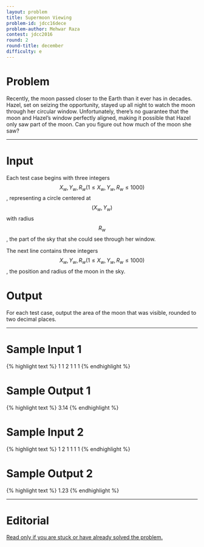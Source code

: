 ```yaml
---
layout: problem
title: Supermoon Viewing
problem-id: jdcc16dece
problem-author: Mehwar Raza
contest: jdcc2016
round: 2
round-title: december
difficulty: e
---
```


# Problem
Recently, the moon passed closer to the Earth than it ever has in decades. Hazel, set on seizing the opportunity, stayed up all night to watch the moon through her circular window. Unfortunately, there’s no guarantee that the moon and Hazel’s window perfectly aligned, making it possible that Hazel only saw part of the moon. Can you figure out how much of the moon she saw?

---

# Input
Each test case begins with three integers $$X_w, Y_w, R_w (1 \leq X_w, Y_w, R_w \leq 1000)$$, representing a circle centered at $$(X_w,Y_w)$$ with radius $$R_w$$, the part of the sky that she could see through her window.

The next line contains three integers $$X_w, Y_w, R_w (1 \leq X_w, Y_w, R_w \leq 1000)$$, the position and radius of the moon in the sky.

# Output
For each test case, output the area of the moon that was visible, rounded to two decimal places.

---

# Sample Input 1
{% highlight text %}
1 1 2
1 1 1
{% endhighlight %}

# Sample Output 1
{% highlight text %}
3.14
{% endhighlight %}

# Sample Input 2
{% highlight text %}
1 2 1
1 1 1
{% endhighlight %}

# Sample Output 2
{% highlight text %}
1.23
{% endhighlight %}

---

# Editorial
[Read only if you are stuck or have already solved the problem.](/cpt-editorials/jdcc/2016/december/e)